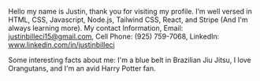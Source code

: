 Hello my name is Justin, thank you for visiting my profile. 
 I’m well versed in HTML, CSS, Javascript, Node.js, Tailwind CSS, React, and Stripe (And I'm always learning more).
 My contact Information, Email: justinbilleci15@gmail.com, Cell Phone: (925) 759-7068, LinkedIn: www.linkedin.com/in/justinbilleci

Some interesting facts about me: I'm a blue belt in Brazilian Jiu Jitsu, I love Orangutans, and I'm an avid Harry Potter fan.

